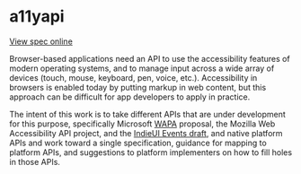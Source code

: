 # a11yapi
[View spec online](https://wicg.github.io/a11yapi/)

Browser-based applications need an API to use the accessibility features of modern operating systems, and to manage input across a wide array of devices (touch, mouse, keyboard, pen, voice, etc.). Accessibility in browsers is enabled today by putting markup in web content, but this approach can be difficult for app developers to apply in practice.

The intent of this work is to take different APIs that are under development for this purpose, specifically Microsoft [WAPA](https://github.com/cyns/wapa) proposal, the Mozilla Web Accessibility API project, and the [IndieUI Events draft](http://www.w3.org/TR/indie-ui-events/), and native platform APIs and work toward a single specification, guidance for mapping to platform APIs, and suggestions to platform implementers on how to fill holes in those APIs.
